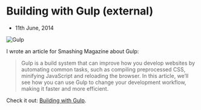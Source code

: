 # Building with Gulp (external)
- 11th June, 2014

<img alt="Gulp" src="https://i.imgur.com/f9afCn7.png" style="display:block; margin: 0 auto">

I wrote an article for Smashing Magazine about Gulp:

> Gulp is a build system that can improve how you develop websites by automating common tasks, such as compiling preprocessed CSS, minifying JavaScript and reloading the browser. In this article, we’ll see how you can use Gulp to change your development workflow, making it faster and more efficient.

Check it out: [Building with Gulp](http://www.smashingmagazine.com/2014/06/11/building-with-gulp/).
